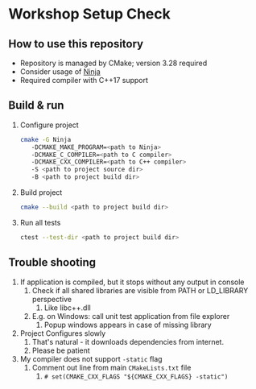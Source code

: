 # Workshop Setup Check

## How to use this repository

- Repository is managed by CMake; version 3.28 required
- Consider usage of [Ninja](https://github.com/ninja-build/ninja/releases)
- Required compiler with C++17 support

## Build & run

1. Configure project

   ```sh
   cmake -G Ninja
      -DCMAKE_MAKE_PROGRAM=<path to Ninja>
      -DCMAKE_C_COMPILER=<path to C compiler>
      -DCMAKE_CXX_COMPILER=<path to C++ compiler>
      -S <path to project source dir>
      -B <path to project build dir>
   ```

2. Build project
   
   ```sh
   cmake --build <path to project build dir>
   ```
3. Run all tests

   ```sh
   ctest --test-dir <path to project build dir>
   ```

## Trouble shooting

1. If application is compiled, but it stops without any output in console
   1. Check if all shared libraries are visible from PATH or LD_LIBRARY perspective
      1. Like libc++.dll
   2. E.g. on Windows: call unit test application from file explorer
      1. Popup windows appears in case of missing library
2. Project Configures slowly
   1. That's natural - it downloads dependencies from internet.
   2. Please be patient
3. My compiler does not support `-static` flag
   1. Comment out line from main `CMakeLists.txt` file
      1. `# set(CMAKE_CXX_FLAGS "${CMAKE_CXX_FLAGS} -static")`
